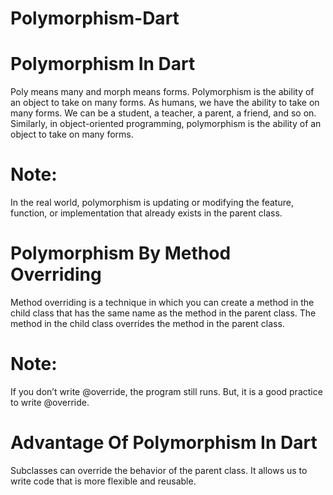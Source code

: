 # Polymorphism-Dart

# Polymorphism In Dart
Poly means many and morph means forms. 
Polymorphism is the ability of an object to take on many forms.
As humans, we have the ability to take on many forms.
We can be a student, a teacher, a parent, a friend, and so on.
Similarly, in object-oriented programming, polymorphism is the ability of an object to take on many forms.

# Note: 
In the real world, polymorphism is updating or modifying the feature, function, or implementation that already exists in the parent class.

# Polymorphism By Method Overriding
Method overriding is a technique in which you can create a method in the child class that has the same name as the method in the parent class.
The method in the child class overrides the method in the parent class.

# Note:
If you don’t write @override, the program still runs. But, it is a good practice to write @override.

# Advantage Of Polymorphism In Dart
Subclasses can override the behavior of the parent class.
It allows us to write code that is more flexible and reusable.

